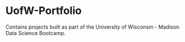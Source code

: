 # UofW-Portfolio
Contains projects built as part of the University of Wisconsin - Madison Data Science Bootcamp.
